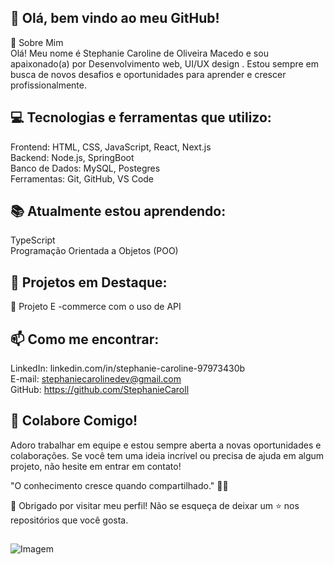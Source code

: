## 👋 Olá, bem vindo ao meu GitHub!
🚀 Sobre Mim <br> 
Olá! Meu nome é Stephanie Caroline de Oliveira Macedo e sou apaixonado(a) por Desenvolvimento web, UI/UX design . Estou sempre em busca de novos desafios e oportunidades para aprender e crescer profissionalmente.

## 💻 Tecnologias e ferramentas que utilizo:
Frontend: HTML, CSS, JavaScript, React, Next.js <br>
Backend: Node.js, SpringBoot <br>
Banco de Dados: MySQL, Postegres <br>
Ferramentas: Git, GitHub, VS Code <br>

## 📚 Atualmente estou aprendendo:
TypeScript <br> 
Programação Orientada a Objetos (POO) <br>
## 🌟 Projetos em Destaque:
🛒 Projeto E -commerce com o uso de API 

## 📫 Como me encontrar:
LinkedIn: linkedin.com/in/stephanie-caroline-97973430b <br>
E-mail: stephaniecarolinedev@gmail.com <br>
GitHub: https://github.com/StephanieCaroll <br>

## 🤝 Colabore Comigo! <br>
Adoro trabalhar em equipe e estou sempre aberta a novas oportunidades e colaborações. Se você tem uma ideia incrível ou precisa de ajuda em algum projeto, não hesite em entrar em contato! <br>

"O conhecimento cresce quando compartilhado." 🚀✨ <br>

💖 Obrigado por visitar meu perfil! Não se esqueça de deixar um ⭐ nos repositórios que você gosta.
## 
 ![Imagem](https://media.tenor.com/ipuTozw3PXsAAAAj/pixel-cat.gif)

